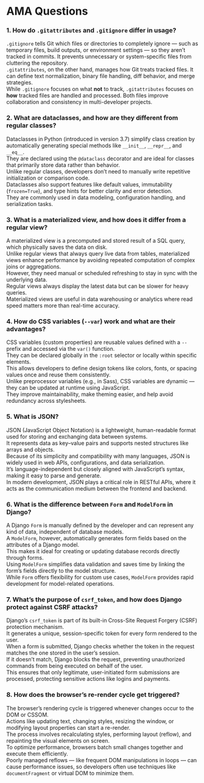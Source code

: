 # AMA Questions

### 1. How do `.gitattributes` and `.gitignore` differ in usage?
`.gitignore` tells Git which files or directories to completely ignore — such as temporary files, build outputs, or environment settings — so they aren’t tracked in commits. It prevents unnecessary or system-specific files from cluttering the repository.  
`.gitattributes`, on the other hand, manages how Git treats tracked files. It can define text normalization, binary file handling, diff behavior, and merge strategies.  
While `.gitignore` focuses on what **not** to track, `.gitattributes` focuses on **how** tracked files are handled and processed. Both files improve collaboration and consistency in multi-developer projects.


### 2. What are dataclasses, and how are they different from regular classes?
Dataclasses in Python (introduced in version 3.7) simplify class creation by automatically generating special methods like `__init__`, `__repr__`, and `__eq__`.  
They are declared using the `@dataclass` decorator and are ideal for classes that primarily store data rather than behavior.  
Unlike regular classes, developers don’t need to manually write repetitive initialization or comparison code.  
Dataclasses also support features like default values, immutability (`frozen=True`), and type hints for better clarity and error detection.  
They are commonly used in data modeling, configuration handling, and serialization tasks.


### 3. What is a materialized view, and how does it differ from a regular view?
A materialized view is a precomputed and stored result of a SQL query, which physically saves the data on disk.  
Unlike regular views that always query live data from tables, materialized views enhance performance by avoiding repeated computation of complex joins or aggregations.  
However, they need manual or scheduled refreshing to stay in sync with the underlying data.  
Regular views always display the latest data but can be slower for heavy queries.  
Materialized views are useful in data warehousing or analytics where read speed matters more than real-time accuracy.


### 4. How do CSS variables (`--var`) work and what are their advantages?
CSS variables (custom properties) are reusable values defined with a `--` prefix and accessed via the `var()` function.  
They can be declared globally in the `:root` selector or locally within specific elements.  
This allows developers to define design tokens like colors, fonts, or spacing values once and reuse them consistently.  
Unlike preprocessor variables (e.g., in Sass), CSS variables are dynamic — they can be updated at runtime using JavaScript.  
They improve maintainability, make theming easier, and help avoid redundancy across stylesheets.


### 5. What is JSON?
JSON (JavaScript Object Notation) is a lightweight, human-readable format used for storing and exchanging data between systems.  
It represents data as key–value pairs and supports nested structures like arrays and objects.  
Because of its simplicity and compatibility with many languages, JSON is widely used in web APIs, configurations, and data serialization.  
It’s language-independent but closely aligned with JavaScript’s syntax, making it easy to parse and generate.  
In modern development, JSON plays a critical role in RESTful APIs, where it acts as the communication medium between the frontend and backend.


### 6. What is the difference between `Form` and `ModelForm` in Django?
A Django `Form` is manually defined by the developer and can represent any kind of data, independent of database models.  
A `ModelForm`, however, automatically generates form fields based on the attributes of a Django model.  
This makes it ideal for creating or updating database records directly through forms.  
Using `ModelForm` simplifies data validation and saves time by linking the form’s fields directly to the model structure.  
While `Form` offers flexibility for custom use cases, `ModelForm` provides rapid development for model-related operations.


### 7. What’s the purpose of `csrf_token`, and how does Django protect against CSRF attacks?
Django’s `csrf_token` is part of its built-in Cross-Site Request Forgery (CSRF) protection mechanism.  
It generates a unique, session-specific token for every form rendered to the user.  
When a form is submitted, Django checks whether the token in the request matches the one stored in the user’s session.  
If it doesn’t match, Django blocks the request, preventing unauthorized commands from being executed on behalf of the user.  
This ensures that only legitimate, user-initiated form submissions are processed, protecting sensitive actions like logins and payments.


### 8. How does the browser’s re-render cycle get triggered?
The browser’s rendering cycle is triggered whenever changes occur to the DOM or CSSOM.  
Actions like updating text, changing styles, resizing the window, or modifying layout properties can start a re-render.  
The process involves recalculating styles, performing layout (reflow), and repainting the visual elements on screen.  
To optimize performance, browsers batch small changes together and execute them efficiently.  
Poorly managed reflows — like frequent DOM manipulations in loops — can cause performance issues, so developers often use techniques like `documentFragment` or virtual DOM to minimize them.
